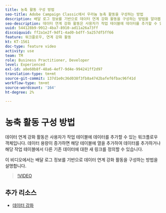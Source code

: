 ```yaml
---
title: 농축 활동 구성 방법
seo-title: Adobe Campaign Classic에서 우라늄 농축 활동을 구성하는 방법
description: 배달 로그 정보를 기반으로 데이터 연계 강화 활동을 구성하는 방법을 알아봅니다.
seo-description: 데이터 연계 강화 활동은 사용자가 작업 테이블에 데이터를 추가할 수 있는 워크플로우 객체입니다. 데이터 용량이 증가하면 해당 테이블에 열을 추가하여 데이터를 추가하거나 해당 작업 테이블에서 다른 기존 데이터에 대한 새 링크를 정의할 수 있습니다.   이 비디오에서는 배달 로그 정보를 기반으로 데이터 연계 강화 활동을 구성하는 방법을 설명합니다.
uuid: 544128b9-9912-4ba7-8910-ad11a26a73ff
discoiquuid: ff2a1e2f-9df1-4ad0-bdff-5a257df5ff66
feature: 워크플로우, 연계 강화 활동
kt: KT-1561
doc-type: feature video
activity: use
team: TM
role: Business Practitioner, Developer
level: Experienced
exl-id: a8e60b8f-48a6-4ef7-9d4e-994241ff2d97
translation-type: tm+mt
source-git-commit: 137d1e0c36d038f3fb8a4742bafef6fbac96f41d
workflow-type: tm+mt
source-wordcount: '164'
ht-degree: 2%

---
```


# 농축 활동 구성 방법

데이터 연계 강화 활동은 사용자가 작업 테이블에 데이터를 추가할 수 있는 워크플로우 객체입니다. 데이터 용량이 증가하면 해당 테이블에 열을 추가하여 데이터를 추가하거나 해당 작업 테이블에서 다른 기존 데이터에 대한 새 링크를 정의할 수 있습니다.

이 비디오에서는 배달 로그 정보를 기반으로 데이터 연계 강화 활동을 구성하는 방법을 설명합니다.

>[!VIDEO](https://video.tv.adobe.com/v/25193?quality=12)

## 추가 리소스

- [데이터 강화](https://docs.adobe.com/content/help/en/campaign-classic/using/automating-with-workflows/use-cases/enriching-data.html)
